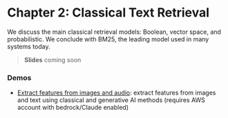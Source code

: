 # Chapter 2: Classical Text Retrieval
We discuss the main classical retrieval models: Boolean, vector space, and probabilistic. We conclude with BM25, the leading model used in many systems today.

> **Slides**
> coming soon



### Demos

- [Extract features from images and audio](01-extract-features.ipynb): extract features from images and text using classical and generative AI methods (requires AWS account with bedrock/Claude enabled)


